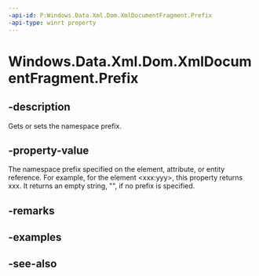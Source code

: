 ```yaml
---
-api-id: P:Windows.Data.Xml.Dom.XmlDocumentFragment.Prefix
-api-type: winrt property
---
```


<!-- Property syntax
public object Prefix { get;  set; }
-->

# Windows.Data.Xml.Dom.XmlDocumentFragment.Prefix

## -description
Gets or sets the namespace prefix.

## -property-value
The namespace prefix specified on the element, attribute, or entity reference. For example, for the element &lt;xxx:yyy&gt;, this property returns xxx. It returns an empty string, "", if no prefix is specified.

## -remarks

## -examples

## -see-also

